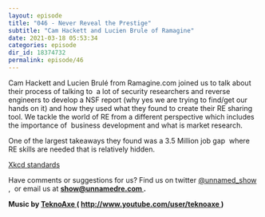 ```yaml
---
layout: episode
title: "046 - Never Reveal the Prestige"
subtitle: "Cam Hackett and Lucien Brule of Ramagine"
date: 2021-03-18 05:53:34
categories: episode
dir_id: 18374732
permalink: episode/46
---
```

<p>
 Cam Hackett and Lucien Brulé from Ramagine.com joined us to talk about their process of talking to  a lot of security researchers and reverse engineers to develop a NSF report (why yes we are trying to find/get our hands on it) and how they used what they found to create their RE sharing tool. We tackle the world of RE from a different perspective which includes the importance of  business development and what is market research.
</p>
<p>
 One of the largest takeaways they found was a 3.5 Million job gap  where RE skills are needed that is relatively hidden.
</p>
<p>
 <a href="https://xkcd.com/927/">
  Xkcd standards
 </a>
</p>
<p>
 Have comments or suggestions for us? Find us on twitter
 <a href="https://twitter.com/unnamed_show">
  @unnamed_show
 </a>
 ,  or email us at
 <a href="mailto:show@unnamedre.com">
  <strong>
   show@unnamedre.com
  </strong>
 </a>
 <strong>
  .
 </strong>
</p>
<p>
 <strong>
  Music by
 </strong>
 <a href="http://www.teknoaxe.com">
  <strong>
   TeknoAxe
  </strong>
 </a>
 <strong>
  (
 </strong>
 <a href="http://www.youtube.com/user/teknoaxe">
  <strong>
   http://www.youtube.com/user/teknoaxe
  </strong>
 </a>
 <strong>
  )
 </strong>
</p>
